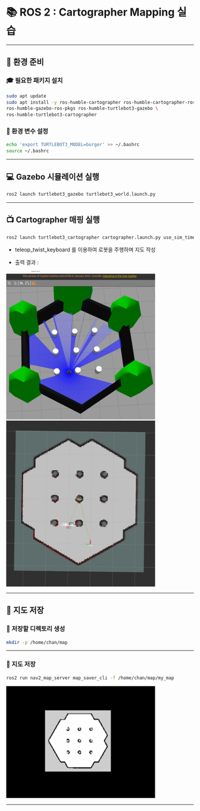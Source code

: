 
# 📚 ROS 2 : Cartographer Mapping 실습

---

## 🎒  환경 준비

### 🎓 필요한 패키지 설치
```bash
sudo apt update
sudo apt install -y ros-humble-cartographer ros-humble-cartographer-ros \
ros-humble-gazebo-ros-pkgs ros-humble-turtlebot3-gazebo \
ros-humble-turtlebot3-cartographer
```

### 🎏  환경 변수 설정 
```bash
echo 'export TURTLEBOT3_MODEL=burger' >> ~/.bashrc
source ~/.bashrc
```

---

## 💻 Gazebo 시뮬레이션 실행
```bash
ros2 launch turtlebot3_gazebo turtlebot3_world.launch.py
```

---

## 📺 Cartographer 매핑 실행
```bash
ros2 launch turtlebot3_cartographer cartographer.launch.py use_sim_time:=true
```
- teleop_twist_keyboard 를 이용하여 로봇을 주행하며 지도 작성

- 출력 결과 :

<img src="turtlebot gazebo.png" alt="turtlebot gazebo" width="400"/>

<img src="turtlebot rviz2.png" alt="turtlebot rviz2" width="400"/>

---

## 🎄 지도 저장

### 📱 저장할 디렉토리 생성

```bash
mkdir -p /home/chan/map
```
---

### 🎥 지도 저장
```bash
ros2 run nav2_map_server map_saver_cli -f /home/chan/map/my_map
```

<img src="map.png" alt="map" width="400"/>


---


